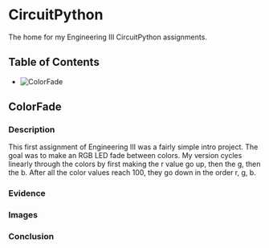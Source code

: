 # CircuitPython
The home for my Engineering III CircuitPython assignments.

## Table of Contents
* ![ColorFade](#colorfade)


## ColorFade

### Description

This first assignment of Engineering III was a fairly simple intro project. The goal was to make an RGB LED fade between colors. My version cycles linearly through the colors by first making the r value go up, then the g, then the b. After all the color values reach 100, they go down in the order r, g, b. 

### Evidence

### Images

### Conclusion
